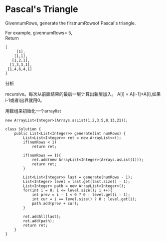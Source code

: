 # Pascal's Triangle

GivennumRows, generate the firstnumRowsof Pascal's triangle.

For example, givennumRows= 5,  
Return

```text
[
     [1],
    [1,1],
   [1,2,1],
  [1,3,3,1],
 [1,4,6,4,1]
]
```

分析

recursive。每次从前面结果的最后一层计算出新层加入。 A\[i\] = A\[i-1\]+A\[i\],如果i-1或者i出界就用0。

用数组来初始化一个arraylist

```text
new ArrayList<Integer>(Arrays.asList(1,2,3,5,8,13,21));
```

```text
class Solution {
    public List<List<Integer>> generate(int numRows) {
        List<List<Integer>> ret = new ArrayList<>();
        if(numRows < 1)
            return ret;

        if(numRows == 1){
            ret.add(new ArrayList<Integer>(Arrays.asList(1)));
            return ret;
        }

        List<List<Integer>> last = generate(numRows - 1);
        List<Integer> level = last.get(last.size() - 1);
        List<Integer> path = new ArrayList<Integer>(); 
        for(int i = 0; i <= level.size(); i ++){
            int prev = i - 1 < 0 ? 0 : level.get(i - 1);
            int cur = i == level.size() ? 0 : level.get(i);
            path.add(prev + cur);            
        }

        ret.addAll(last);
        ret.add(path);
        return ret;
    }
}
```

